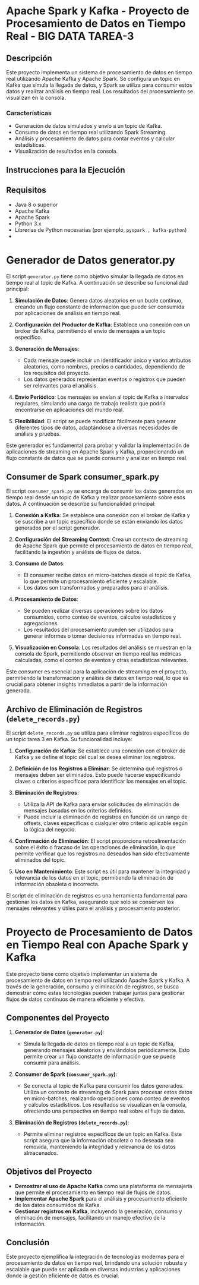# Apache Spark y Kafka - Proyecto de Procesamiento de Datos en Tiempo Real - BIG DATA TAREA-3

## Descripción

Este proyecto implementa un sistema de procesamiento de datos en tiempo real utilizando Apache Kafka y Apache Spark. Se configura un topic en Kafka que simula la llegada de datos, y Spark se utiliza para consumir estos datos y realizar análisis en tiempo real. Los resultados del procesamiento se visualizan en la consola.

### Características

- Generación de datos simulados y envío a un topic de Kafka.
- Consumo de datos en tiempo real utilizando Spark Streaming.
- Análisis y procesamiento de datos para contar eventos y calcular estadísticas.
- Visualización de resultados en la consola.

## Instrucciones para la Ejecución

## Requisitos

- Java 8 o superior
- Apache Kafka
- Apache Spark
- Python 3.x
- Librerías de Python necesarias (por ejemplo, `pyspark , kafka-python`)
- 
#  Generador de Datos generator.py
El script `generator.py` tiene como objetivo simular la llegada de datos en tiempo real al topic de Kafka. A continuación se describe su funcionalidad principal:

1. **Simulación de Datos**: Genera datos aleatorios en un bucle continuo, creando un flujo constante de información que puede ser consumida por aplicaciones de análisis en tiempo real.

2. **Configuración del Productor de Kafka**: Establece una conexión con un broker de Kafka, permitiendo el envío de mensajes a un topic específico.

3. **Generación de Mensajes**:
   - Cada mensaje puede incluir un identificador único y varios atributos aleatorios, como nombres, precios o cantidades, dependiendo de los requisitos del proyecto.
   - Los datos generados representan eventos o registros que pueden ser relevantes para el análisis.

4. **Envío Periódico**: Los mensajes se envían al topic de Kafka a intervalos regulares, simulando una carga de trabajo realista que podría encontrarse en aplicaciones del mundo real.

5. **Flexibilidad**: El script se puede modificar fácilmente para generar diferentes tipos de datos, adaptándose a diversas necesidades de análisis y pruebas.

Este generador es fundamental para probar y validar la implementación de aplicaciones de streaming en Apache Spark y Kafka, proporcionando un flujo constante de datos que se puede consumir y analizar en tiempo real.

## Consumer de Spark consumer_spark.py

El script `consumer_spark.py` se encarga de consumir los datos generados en tiempo real desde un topic de Kafka y realizar procesamiento sobre esos datos. A continuación se describe su funcionalidad principal:

1. **Conexión a Kafka**: Se establece una conexión con el broker de Kafka y se suscribe a un topic específico donde se están enviando los datos generados por el script generador.

2. **Configuración del Streaming Context**: Crea un contexto de streaming de Apache Spark que permite el procesamiento de datos en tiempo real, facilitando la ingestión y análisis de flujos de datos.

3. **Consumo de Datos**:
   - El consumer recibe datos en micro-batches desde el topic de Kafka, lo que permite un procesamiento eficiente y escalable.
   - Los datos son transformados y preparados para el análisis.

4. **Procesamiento de Datos**:
   - Se pueden realizar diversas operaciones sobre los datos consumidos, como conteo de eventos, cálculos estadísticos y agregaciones.
   - Los resultados del procesamiento pueden ser utilizados para generar informes o tomar decisiones informadas en tiempo real.

5. **Visualización en Consola**: Los resultados del análisis se muestran en la consola de Spark, permitiendo observar en tiempo real las métricas calculadas, como el conteo de eventos y otras estadísticas relevantes.

Este consumer es esencial para la aplicación de streaming en el proyecto, permitiendo la transformación y análisis de datos en tiempo real, lo que es crucial para obtener insights inmediatos a partir de la información generada.

##  Archivo de Eliminación de Registros (`delete_records.py`)

El script `delete_records.py` se utiliza para eliminar registros específicos de un topic tarea 3 en Kafka. Su funcionalidad incluye:

1. **Configuración de Kafka**: Se establece una conexión con el broker de Kafka y se define el topic del cual se desea eliminar los registros.

2. **Definición de los Registros a Eliminar**: Se determina qué registros o mensajes deben ser eliminados. Esto puede hacerse especificando claves o criterios específicos para identificar los mensajes en el topic.

3. **Eliminación de Registros**:
   - Utiliza la API de Kafka para enviar solicitudes de eliminación de mensajes basadas en los criterios definidos.
   - Puede incluir la eliminación de registros en función de un rango de offsets, claves específicas o cualquier otro criterio aplicable según la lógica del negocio.

4. **Confirmación de Eliminación**: El script proporciona retroalimentación sobre el éxito o fracaso de las operaciones de eliminación, lo que permite verificar que los registros no deseados han sido efectivamente eliminados del topic.

5. **Uso en Mantenimiento**: Este script es útil para mantener la integridad y relevancia de los datos en el topic, permitiendo la eliminación de información obsoleta o incorrecta.

El script de eliminación de registros es una herramienta fundamental para gestionar los datos en Kafka, asegurando que solo se conserven los mensajes relevantes y útiles para el análisis y procesamiento posterior.
# Proyecto de Procesamiento de Datos en Tiempo Real con Apache Spark y Kafka

Este proyecto tiene como objetivo implementar un sistema de procesamiento de datos en tiempo real utilizando Apache Spark y Kafka. A través de la generación, consumo y eliminación de registros, se busca demostrar cómo estas tecnologías pueden trabajar juntas para gestionar flujos de datos continuos de manera eficiente y efectiva.

## Componentes del Proyecto

1. **Generador de Datos (`generator.py`)**:
   - Simula la llegada de datos en tiempo real a un topic de Kafka, generando mensajes aleatorios y enviándolos periódicamente. Esto permite crear un flujo constante de información que se puede consumir para análisis.

2. **Consumer de Spark (`consumer_spark.py`)**:
   - Se conecta al topic de Kafka para consumir los datos generados. Utiliza un contexto de streaming de Spark para procesar estos datos en micro-batches, realizando operaciones como conteo de eventos y cálculos estadísticos. Los resultados se visualizan en la consola, ofreciendo una perspectiva en tiempo real sobre el flujo de datos.

3. **Eliminación de Registros (`delete_records.py`)**:
   - Permite eliminar registros específicos de un topic en Kafka. Este script asegura que la información obsoleta o no deseada sea removida, manteniendo la integridad y relevancia de los datos almacenados.

## Objetivos del Proyecto

- **Demostrar el uso de Apache Kafka** como una plataforma de mensajería que permite el procesamiento en tiempo real de flujos de datos.
- **Implementar Apache Spark** para el análisis y procesamiento eficiente de los datos consumidos de Kafka.
- **Gestionar registros en Kafka**, incluyendo la generación, consumo y eliminación de mensajes, facilitando un manejo efectivo de la información.

## Conclusión

Este proyecto ejemplifica la integración de tecnologías modernas para el procesamiento de datos en tiempo real, brindando una solución robusta y escalable que puede ser aplicada en diversas industrias y aplicaciones donde la gestión eficiente de datos es crucial.

